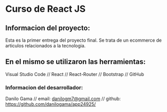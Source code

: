 # Curso de React JS

## Informacion del proyecto:

Esta es la primer entrega del proyecto final.
Se trata de un ecommerce de articulos relacionados a la tecnologia.

## En el mismo se utilizaron las herramientas:

Visual Studio Code // 
React // 
React-Router // 
Bootstrap // 
GitHub 

### Informacion del desarrollador:

Danilo Gama // 
email: danilogm7@gmail.com //
github: https://github.com/danilogama/app24925/

